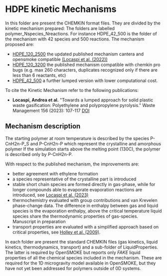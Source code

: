 # HDPE kinetic Mechanisms

In this folder are present the CHEMKIN format files.
They are divided by the kinetic mechanism prepared:
The folders are labelled polymer_Nspecies_Nreactions. For instance HDPE_42_500 
is the folder of the mechanism with 42 species and 500 reactions.
The mechanism proposed are:
- [HDPE_120_2500](HDPE_120_2500) the updated published mechanism cantera and 
    opensmoke compatible [(Locaspi et al. (2022))](https://doi.org/10.1016/j.wasman.2022.11.028)
- [HDPE_120_3200](HDPE_120_3200) the published mechanism compatible with 
    chemkin pro bugs (e.g. max 260 characters, duplicates recognized only if 
    there are less than 6 reactants, etc)
- [HDPE_42_500](HDPE_42_500) a further lumped version with lower computational cost.

To cite the Kinetic Mechanism refer to the following publications:
- **Locaspi, Andrea et al.** "Towards a lumped approach for solid plastic waste gasification: Polyethylene and polypropylene pyrolysis." Waste Management 156 (2023): 107-117 [DOI](https://doi.org/10.1016/j.wasman.2022.11.028)
  
## Mechanism description

The starting polymer at room temperature is described by the species
P-CnH2n-P_S and P-CnH2n-P which represent the crystalline and amorphous polymer
If the simulation starts above the melting point (130C), the polymer is 
described only by P-CnH2n-P.

With respect to the published mechanism, the improvements are:
- better agreement with ethylene formation
- a species representative of the crystalline part is introduced
- stable short chain species are formed directly in gas-phase, while for longer
   compounds able to evaporate evaporation reactions are introduced, see [Locaspi et al. (2023)](https://doi.org/10.1016/j.jaap.2023.105960)  
- thermochemistry evaluated with group contributions and van Krevelen phase-change
   data. The difference in enthalpy between gas and liquid species is the 
   evaporation enthalpy, above the critical temperature liquid species share
   the thermodynamic properties of gas-species. Manuscript in preparation
- transport properties are evaluated with a simplified approach based on critical
   properties, see [Holley et al. (2009)](http://dx.doi.org/10.1016/j.proci.2008.05.067).

In each folder are present the standard CHEMKIN files (gas kinetics, liquid kinetics, 
thermodynamics, transport) and a sub-folder of LiquidProperties.
The latter is required by OpenSMOKE but reports only *FAKE* liquid properties of
all the chemical species included in the mechanism. These are required for the 
1D microgravity model available in OpenSMOKE, but they have not yet been addressed 
for polymers outside of 0D systems.  
 



